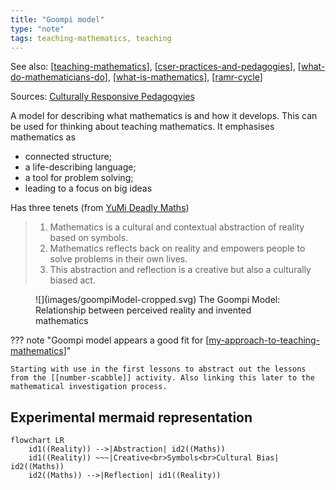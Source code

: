```yaml
---
title: "Goompi model"
type: "note"
tags: teaching-mathematics, teaching
---
```


See also: [[teaching-mathematics]], [[cser-practices-and-pedagogies]], [[what-do-mathematicians-do]], [[what-is-mathematics]], [[ramr-cycle]]

Sources: [Culturally Responsive Pedagogyies](https://www.mathematicshub.edu.au/plan-teach-and-assess/teaching/embedding-indigenous-knowledges/culturally-responsive-pedagogies-goompi-model/)

A model for describing what mathematics is and how it develops. This can be used for thinking about teaching mathematics. It emphasises mathematics as

- connected structure;
- a life-describing language; 
- a tool for problem solving;
- leading to a focus on big ideas

Has three tenets (from [YuMi Deadly Maths](https://research.qut.edu.au/ydc/about/yumi-deadly-maths/))

> 1. Mathematics is a cultural and contextual abstraction of reality based on symbols.
> 2. Mathematics reflects back on reality and empowers people to solve problems in their own lives.
> 3. This abstraction and reflection is a creative but also a culturally biased act.

<figure markdown>
![](images/goompiModel-cropped.svg)
<caption>The Goompi Model: Relationship between perceived reality and invented mathematics</caption>
</figure>


??? note "Goompi model appears a good fit for [[my-approach-to-teaching-mathematics]]"

    Starting with use in the first lessons to abstract out the lessons from the [[number-scabble]] activity. Also linking this later to the mathematical investigation process.

## Experimental mermaid representation

``` mermaid
flowchart LR 
    id1((Reality)) -->|Abstraction| id2((Maths)) 
    id1((Reality)) ~~~|Creative<br>Symbols<br>Cultural Bias| id2((Maths))
    id2((Maths)) -->|Reflection| id1((Reality))
```

[//begin]: # "Autogenerated link references for markdown compatibility"
[teaching-mathematics]: ..%2Fteaching-mathematics "Teaching Mathematics"
[cser-practices-and-pedagogies]: cser-practices-and-pedagogies "CSER Maths in Schools - Practices and pedagogies"
[what-do-mathematicians-do]: ..%2Fwhat-do-mathematicians-do "What do mathematicians do?"
[what-is-mathematics]: ..%2Fwhat-is-mathematics "What is mathematics"
[ramr-cycle]: ramr-cycle "ramr-cycle"
[my-approach-to-teaching-mathematics]: ..%2Fmy-approach-to-teaching-mathematics "My approach to teaching mathematics"
[//end]: # "Autogenerated link references"